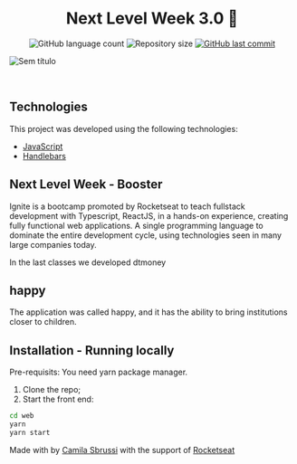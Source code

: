 <h1 align="center">
  Next Level Week 3.0 🚀
</h1>
<p align="center">
  <img alt="GitHub language count" src="https://img.shields.io/github/languages/count/camisbrussi/moveit-NLW4">

  <img alt="Repository size" src="https://img.shields.io/github/repo-size/camisbrussi/moveit-NLW4">

  <a href="https://github.com/camisbrussi/moveit-NLW4/commits/master">
    <img alt="GitHub last commit" src="https://img.shields.io/github/last-commit/camisbrussi/moveit-NLW4">
  </a>

</p>

![Sem título](https://user-images.githubusercontent.com/40186019/112915378-8a23ca80-90d4-11eb-952c-84ff2381b9bf.png)




<br>

## Technologies

This project was developed using the following technologies:

- [JavaScript](https://www.typescriptlang.org/)
- [Handlebars](https://handlebarsjs.com/)


## Next Level Week - Booster

Ignite is a bootcamp promoted by Rocketseat to teach fullstack development with Typescript, ReactJS, in a hands-on experience, creating fully functional web applications. A single programming language to dominate the entire development cycle, using technologies seen in many large companies today.

In the last classes we developed dtmoney

## happy

The application was called happy, and it has the ability to bring institutions closer to children.


## Installation - Running locally

Pre-requisits:
You need yarn package manager.

1. Clone the repo;
2. Start the front end:
  ```bash
  cd web
  yarn
  yarn start
  ``` 

Made with by [Camila Sbrussi](https://www.linkedin.com/in/camila-sbrussi-a7b48516a/) with the support of [Rocketseat](rocketseat.com.br)
